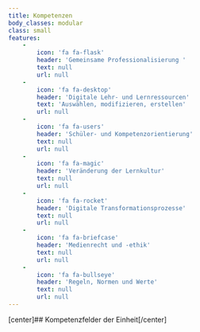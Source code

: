 ```yaml
---
title: Kompetenzen
body_classes: modular
class: small
features:
    -
        icon: 'fa fa-flask'
        header: 'Gemeinsame Professionalisierung '
        text: null
        url: null
    -
        icon: 'fa fa-desktop'
        header: 'Digitale Lehr- und Lernressourcen'
        text: 'Auswählen, modifizieren, erstellen'
        url: null
    -
        icon: 'fa fa-users'
        header: 'Schüler- und Kompetenzorientierung'
        text: null
        url: null
    -
        icon: 'fa fa-magic'
        header: 'Veränderung der Lernkultur'
        text: null
        url: null
    -
        icon: 'fa fa-rocket'
        header: 'Digitale Transformationsprozesse'
        text: null
        url: null
    -
        icon: 'fa fa-briefcase'
        header: 'Medienrecht und -ethik'
        text: null
        url: null
    -
        icon: 'fa fa-bullseye'
        header: 'Regeln, Normen und Werte'
        text: null
        url: null
---
```


[center]## Kompetenzfelder der Einheit[/center]
